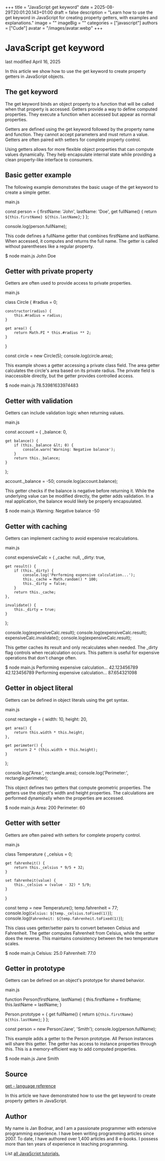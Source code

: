 +++
title = "JavaScript get keyword"
date = 2025-08-29T20:01:20.143+01:00
draft = false
description = "Learn how to use the get keyword in JavaScript for creating property getters, with examples and explanations."
image = ""
imageBig = ""
categories = ["javascript"]
authors = ["Cude"]
avatar = "/images/avatar.webp"
+++

# JavaScript get keyword

last modified April 16, 2025

In this article we show how to use the get keyword to create
property getters in JavaScript objects.

## The get keyword

The get keyword binds an object property to a function that
will be called when that property is accessed. Getters provide a way to
define computed properties. They execute a function when accessed but
appear as normal properties.

Getters are defined using the get keyword followed by the
property name and function. They cannot accept parameters and must return
a value. Getters are often paired with setters for complete property control.

Using getters allows for more flexible object properties that can compute
values dynamically. They help encapsulate internal state while providing
a clean property-like interface to consumers.

## Basic getter example

The following example demonstrates the basic usage of the get
keyword to create a simple getter.

main.js
  

const person = {
    firstName: 'John',
    lastName: 'Doe',
    get fullName() {
        return `${this.firstName} ${this.lastName}`;
    }
};

console.log(person.fullName);

This code defines a fullName getter that combines firstName and
lastName. When accessed, it computes and returns the full name. The getter is
called without parentheses like a regular property.

$ node main.js
John Doe

## Getter with private property

Getters are often used to provide access to private properties.

main.js
  

class Circle {
    #radius = 0;
    
    constructor(radius) {
        this.#radius = radius;
    }
    
    get area() {
        return Math.PI * this.#radius ** 2;
    }
}

const circle = new Circle(5);
console.log(circle.area);

This example shows a getter accessing a private class field. The area
getter calculates the circle's area based on its private radius. The private field
is inaccessible directly, but the getter provides controlled access.

$ node main.js
78.53981633974483

## Getter with validation

Getters can include validation logic when returning values.

main.js
  

const account = {
    _balance: 0,
    
    get balance() {
        if (this._balance &lt; 0) {
            console.warn('Warning: Negative balance');
        }
        return this._balance;
    }
};

account._balance = -50;
console.log(account.balance);

This getter checks if the balance is negative before returning it. While the
underlying value can be modified directly, the getter adds validation. In a
real application, the balance would likely be properly encapsulated.

$ node main.js
Warning: Negative balance
-50

## Getter with caching

Getters can implement caching to avoid expensive recalculations.

main.js
  

const expensiveCalc = {
    _cache: null,
    _dirty: true,
    
    get result() {
        if (this._dirty) {
            console.log('Performing expensive calculation...');
            this._cache = Math.random() * 100;
            this._dirty = false;
        }
        return this._cache;
    },
    
    invalidate() {
        this._dirty = true;
    }
};

console.log(expensiveCalc.result);
console.log(expensiveCalc.result);
expensiveCalc.invalidate();
console.log(expensiveCalc.result);

This getter caches its result and only recalculates when needed. The
_dirty flag controls when recalculation occurs. This pattern
is useful for expensive operations that don't change often.

$ node main.js
Performing expensive calculation...
42.123456789
42.123456789
Performing expensive calculation...
87.654321098

## Getter in object literal

Getters can be defined in object literals using the get syntax.

main.js
  

const rectangle = {
    width: 10,
    height: 20,
    
    get area() {
        return this.width * this.height;
    },
    
    get perimeter() {
        return 2 * (this.width + this.height);
    }
};

console.log('Area:', rectangle.area);
console.log('Perimeter:', rectangle.perimeter);

This object defines two getters that compute geometric properties. The getters
use the object's width and height properties. The calculations are performed
dynamically when the properties are accessed.

$ node main.js
Area: 200
Perimeter: 60

## Getter with setter

Getters are often paired with setters for complete property control.

main.js
  

class Temperature {
    _celsius = 0;
    
    get fahrenheit() {
        return this._celsius * 9/5 + 32;
    }
    
    set fahrenheit(value) {
        this._celsius = (value - 32) * 5/9;
    }
}

const temp = new Temperature();
temp.fahrenheit = 77;
console.log(`Celsius: ${temp._celsius.toFixed(1)}`);
console.log(`Fahrenheit: ${temp.fahrenheit.toFixed(1)}`);

This class uses getter/setter pairs to convert between Celsius and Fahrenheit.
The getter computes Fahrenheit from Celsius, while the setter does the reverse.
This maintains consistency between the two temperature scales.

$ node main.js
Celsius: 25.0
Fahrenheit: 77.0

## Getter in prototype

Getters can be defined on an object's prototype for shared behavior.

main.js
  

function Person(firstName, lastName) {
    this.firstName = firstName;
    this.lastName = lastName;
}

Person.prototype = {
    get fullName() {
        return `${this.firstName} ${this.lastName}`;
    }
};

const person = new Person('Jane', 'Smith');
console.log(person.fullName);

This example adds a getter to the Person prototype. All Person instances will
share this getter. The getter has access to instance properties through
this. This is a memory-efficient way to add computed properties.

$ node main.js
Jane Smith

## Source

[get - language reference](https://developer.mozilla.org/en-US/docs/Web/JavaScript/Reference/Functions/get)

In this article we have demonstrated how to use the get keyword to create
property getters in JavaScript.

## Author

My name is Jan Bodnar, and I am a passionate programmer with extensive
programming experience. I have been writing programming articles since 2007.
To date, I have authored over 1,400 articles and 8 e-books. I possess more
than ten years of experience in teaching programming.

List [all JavaScript tutorials.](/all/#js)